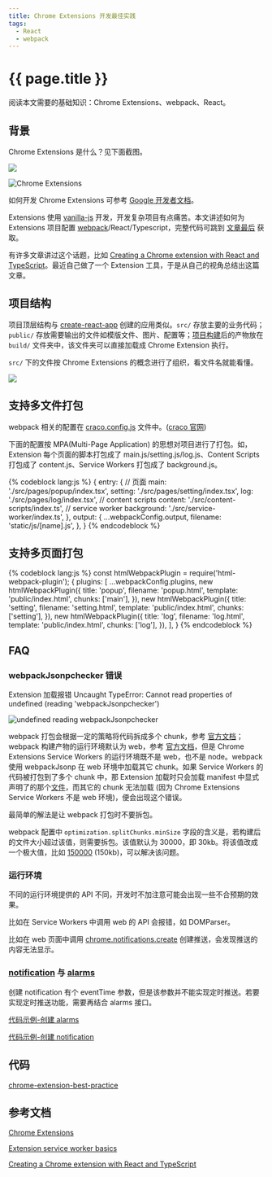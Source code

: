 ```yaml
---
title: Chrome Extensions 开发最佳实践
tags:
  - React
  - webpack
---
```


# {{ page.title }}

阅读本文需要的基础知识：Chrome Extensions、webpack、React。

## 背景

Chrome Extensions 是什么？见下面截图。

![](/images/2023-05-17-chrome-extensions-entry.png)

![Chrome Extensions](/images/2023-05-17-chrome-extensions.png)

如何开发 Chrome Extensions 可参考 [Google 开发者文档](https://developer.chrome.com/docs/extensions/)。

Extensions 使用 [vanilla-js](https://www.carrentalgateway.com/glossary/vanilla-javascript/) 开发，开发复杂项目有点痛苦。本文讲述如何为 Extensions 项目配置 [webpack](https://v4.webpack.js.org/concepts/)/React/Typescript，完整代码可跳到 [文章最后](#代码) 获取。

有许多文章讲过这个话题，比如 [Creating a Chrome extension with React and TypeScript](https://blog.logrocket.com/creating-chrome-extension-react-typescript/)。最近自己做了一个 Extension 工具，于是从自己的视角总结出这篇文章。

## 项目结构

项目顶层结构与 [create-react-app](https://create-react-app.dev/) 创建的应用类似。`src/` 存放主要的业务代码；`public/` 存放需要输出的文件如模版文件、图片、配置等；[项目构建](https://github.com/rob2468/chrome-extension-best-practice/blob/master/package.json#L7)后的产物放在 `build/` 文件夹中，该文件夹可以直接加载成 Chrome Extension 执行。

`src/` 下的文件按 Chrome Extensions 的概念进行了组织，看文件名就能看懂。

![](/images/2023-05-17-project-structure.png)

## 支持多文件打包

webpack 相关的配置在 [craco.config.js](https://github.com/rob2468/chrome-extension-best-practice/blob/master/craco.config.js) 文件中。([craco 官网](https://craco.js.org/))

下面的配置按 MPA(Multi-Page Application) 的思想对项目进行了打包。如，Extension 每个页面的脚本打包成了 main.js/setting.js/log.js、Content Scripts 打包成了 content.js、Service Workers 打包成了 background.js。

{% codeblock lang:js %}
{
  entry: {
    // 页面
    main: './src/pages/popup/index.tsx',
    setting: './src/pages/setting/index.tsx',
    log: './src/pages/log/index.tsx',
    // content scripts
    content: './src/content-scripts/index.ts',
    // service worker
    background: './src/service-worker/index.ts',
  },
  output: {
    ...webpackConfig.output,
    filename: 'static/js/[name].js',
  },
}
{% endcodeblock %}

## 支持多页面打包

{% codeblock lang:js %}
const htmlWebpackPlugin = require('html-webpack-plugin');
{
  plugins: [
    ...webpackConfig.plugins,
    new htmlWebpackPlugin({
      title: 'popup',
      filename: 'popup.html',
      template: 'public/index.html',
      chunks: ['main'],
    }),
    new htmlWebpackPlugin({
      title: 'setting',
      filename: 'setting.html',
      template: 'public/index.html',
      chunks: ['setting'],
    }),
    new htmlWebpackPlugin({
      title: 'log',
      filename: 'log.html',
      template: 'public/index.html',
      chunks: ['log'],
    }),
  ],
}
{% endcodeblock %}

## FAQ

### webpackJsonpchecker 错误

Extension 加载报错 Uncaught TypeError: Cannot read properties of undefined (reading 'webpackJsonpchecker')

![undefined reading webpackJsonpchecker](/images/2023-05-17-webpackJsonpchecker-error.jpg)

webpack 打包会根据一定的策略将代码拆成多个 chunk，参考 [官方文档](https://v4.webpack.js.org/plugins/split-chunks-plugin/)；webpack 构建产物的运行环境默认为 web，参考 [官方文档](https://v4.webpack.js.org/concepts/targets/)，但是 Chrome Extensions Service Workers 的运行环境既不是 web，也不是 node。webpack 使用 webpackJsonp 在 web 环境中加载其它 chunk。如果 Service Workers 的代码被打包到了多个 chunk 中，那 Extension 加载时只会加载 manifest 中显式声明了的那个[文件](https://github.com/rob2468/chrome-extension-best-practice/blob/master/public/manifest.json#L10)，而其它的 chunk 无法加载 (因为 Chrome Extensions Service Workers 不是 web 环境)，便会出现这个错误。

最简单的解法是让 webpack 打包时不要拆包。

webpack 配置中 `optimization.splitChunks.minSize` 字段的含义是，若构建后的文件大小超过该值，则需要拆包。该值默认为 30000，即 30kb。将该值改成一个极大值，比如 [150000](https://github.com/rob2468/chrome-extension-best-practice/blob/master/craco.config.js#L32) (150kb)，可以解决该问题。

### 运行环境

不同的运行环境提供的 API 不同，开发时不加注意可能会出现一些不合预期的效果。

比如在 Service Workers 中调用 web 的 API 会报错，如 DOMParser。

比如在 web 页面中调用 [chrome.notifications.create](https://developer.chrome.com/docs/extensions/reference/notifications/#method-create) 创建推送，会发现推送的内容无法显示。

### [notification](https://developer.chrome.com/docs/extensions/reference/notifications/) 与 [alarms](https://developer.chrome.com/docs/extensions/reference/alarms/)

创建 notification 有个 eventTime 参数，但是该参数并不能实现定时推送。若要实现定时推送功能，需要再结合 alarms 接口。

[代码示例-创建 alarms](https://github.com/rob2468/chrome-extension-best-practice/blob/master/src/pages/popup/util.ts#L120-L122)

[代码示例-创建 notification](https://github.com/rob2468/chrome-extension-best-practice/blob/master/src/service-worker/index.ts#L86-L111)

## 代码

[chrome-extension-best-practice](https://github.com/rob2468/chrome-extension-best-practice)

## 参考文档

[Chrome Extensions](https://developer.chrome.com/docs/extensions/)

[Extension service worker basics](https://developer.chrome.com/docs/extensions/mv3/service_workers/basics/)

[Creating a Chrome extension with React and TypeScript](https://blog.logrocket.com/creating-chrome-extension-react-typescript/)
